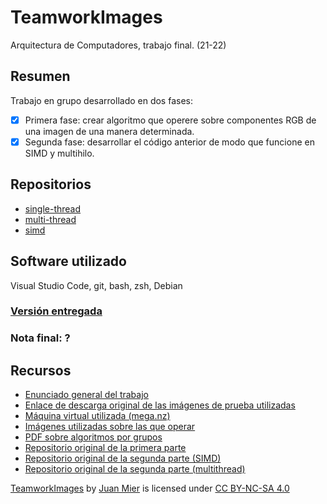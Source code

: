 # TeamworkImages
Arquitectura de Computadores, trabajo final. (21-22)

## Resumen
Trabajo en grupo desarrollado en dos fases:
- [X]  Primera fase: crear algoritmo que operere sobre componentes RGB de una imagen de una manera determinada.
- [X]  Segunda fase: desarrollar el código anterior de modo que funcione en SIMD y multihilo.

## Repositorios
- [single-thread](https://github.com/miermontoto/single-thread)
- [multi-thread](https://github.com/miermontoto/multi-thread)
- [simd](https://github.com/miermontoto/simd)

## Software utilizado
Visual Studio Code, git, bash, zsh, Debian

### [Versión entregada](https://github.com/miermontoto/TeamworkImages/tree/6d5bc2388991e6a509882f00c92c5d99abc31e90)
### Nota final: ?

## Recursos
- [Enunciado general del trabajo](https://github.com/miermontoto/TeamworkImages/blob/master/resources/Enunciado.png)
- [Enlace de descarga original de las imágenes de prueba utilizadas](http://rigel.atc.uniovi.es/grado/2ac/2021-teamwork-images.tar.gz)
- [Máquina virtual utilizada (mega.nz)](https://mega.nz/file/xQIygDha#zsdsJ9Vd4NL3yMKz6DXxsoLFYV2LW0q9HEYi9WvukgQ)
- [Imágenes utilizadas sobre las que operar](https://github.com/miermontoto/TeamworkImages/tree/master/assets)
- [PDF sobre algoritmos por grupos](https://github.com/miermontoto/TeamworkImages/blob/master/resources/Algoritmos%20Tratamientos%20de%20Im%C3%A1genes.pdf)
- [Repositorio original de la primera parte](https://bitbucket.org/2acuniovi/2021-single-thread/src/master/)
- [Repositorio original de la segunda parte (SIMD)](https://bitbucket.org/2acuniovi/2021-simd/src/master/)
- [Repositorio original de la segunda parte (multithread)](https://bitbucket.org/2acuniovi/2021-multi-thread/src/master)

<p xmlns:cc="http://creativecommons.org/ns#" xmlns:dct="http://purl.org/dc/terms/"><a property="dct:title" rel="cc:attributionURL" href="https://github.com/miermontoto/TeamworkImages">TeamworkImages</a> by <a rel="cc:attributionURL dct:creator" property="cc:attributionName" href="https://github.com/miermontoto/">Juan Mier</a> is licensed under <a href="http://creativecommons.org/licenses/by-nc-sa/4.0/?ref=chooser-v1" target="_blank" rel="license noopener noreferrer" style="display:inline-block;">CC BY-NC-SA 4.0


